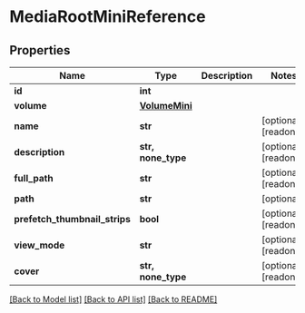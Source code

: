 # MediaRootMiniReference


## Properties

Name | Type | Description | Notes
------------ | ------------- | ------------- | -------------
**id** | **int** |  | 
**volume** | [**VolumeMini**](VolumeMini.md) |  | 
**name** | **str** |  | [optional] [readonly] 
**description** | **str, none_type** |  | [optional] [readonly] 
**full_path** | **str** |  | [optional] [readonly] 
**path** | **str** |  | [optional] 
**prefetch_thumbnail_strips** | **bool** |  | [optional] [readonly] 
**view_mode** | **str** |  | [optional] [readonly] 
**cover** | **str, none_type** |  | [optional] [readonly] 

[[Back to Model list]](../#documentation-for-models) [[Back to API list]](../#documentation-for-api-endpoints) [[Back to README]](../)


